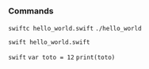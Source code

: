 ### Commands
`swiftc hello_world.swift`
`./hello_world`

`swift hello_world.swift`

`swift`
`var toto = 12`
`print(toto)`
